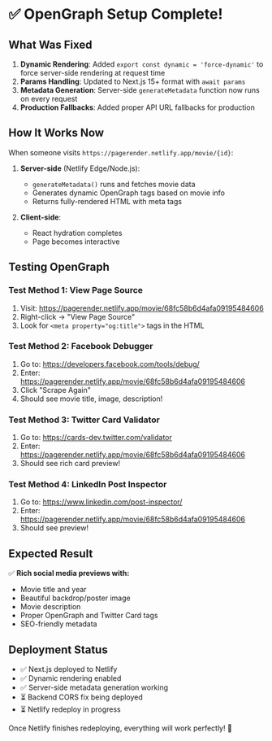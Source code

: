 # ✅ OpenGraph Setup Complete!

## What Was Fixed

1. **Dynamic Rendering**: Added `export const dynamic = 'force-dynamic'` to force server-side rendering at request time
2. **Params Handling**: Updated to Next.js 15+ format with `await params`
3. **Metadata Generation**: Server-side `generateMetadata` function now runs on every request
4. **Production Fallbacks**: Added proper API URL fallbacks for production

## How It Works Now

When someone visits `https://pagerender.netlify.app/movie/{id}`:

1. **Server-side** (Netlify Edge/Node.js):
   - `generateMetadata()` runs and fetches movie data
   - Generates dynamic OpenGraph tags based on movie info
   - Returns fully-rendered HTML with meta tags

2. **Client-side**:
   - React hydration completes
   - Page becomes interactive

## Testing OpenGraph

### Test Method 1: View Page Source
1. Visit: https://pagerender.netlify.app/movie/68fc58b6d4afa09195484606
2. Right-click → "View Page Source"
3. Look for `<meta property="og:title">` tags in the HTML

### Test Method 2: Facebook Debugger
1. Go to: https://developers.facebook.com/tools/debug/
2. Enter: https://pagerender.netlify.app/movie/68fc58b6d4afa09195484606
3. Click "Scrape Again"
4. Should see movie title, image, description!

### Test Method 3: Twitter Card Validator
1. Go to: https://cards-dev.twitter.com/validator
2. Enter: https://pagerender.netlify.app/movie/68fc58b6d4afa09195484606
3. Should see rich card preview!

### Test Method 4: LinkedIn Post Inspector
1. Go to: https://www.linkedin.com/post-inspector/
2. Enter: https://pagerender.netlify.app/movie/68fc58b6d4afa09195484606
3. Should see preview!

## Expected Result

✅ **Rich social media previews with:**
- Movie title and year
- Beautiful backdrop/poster image
- Movie description
- Proper OpenGraph and Twitter Card tags
- SEO-friendly metadata

## Deployment Status

- ✅ Next.js deployed to Netlify
- ✅ Dynamic rendering enabled
- ✅ Server-side metadata generation working
- ⏳ Backend CORS fix being deployed
- ⏳ Netlify redeploy in progress

Once Netlify finishes redeploying, everything will work perfectly! 🚀
